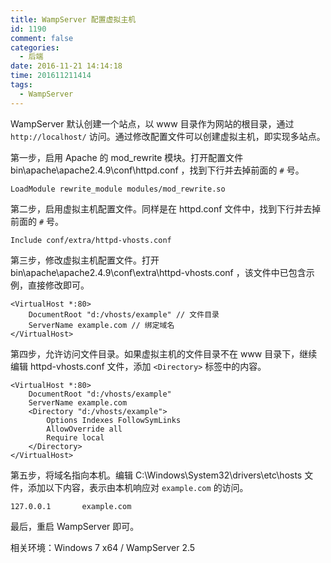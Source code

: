```yaml
---
title: WampServer 配置虚拟主机
id: 1190
comment: false
categories:
  - 后端
date: 2016-11-21 14:14:18
time: 201611211414
tags:
  - WampServer
---
```


WampServer 默认创建一个站点，以 www 目录作为网站的根目录，通过 `http://localhost/` 访问。通过修改配置文件可以创建虚拟主机，即实现多站点。
<!--more-->

第一步，启用 Apache 的 mod_rewrite 模块。打开配置文件 bin\apache\apache2.4.9\conf\httpd.conf ，找到下行并去掉前面的 `#` 号。

```
LoadModule rewrite_module modules/mod_rewrite.so
```

第二步，启用虚拟主机配置文件。同样是在 httpd.conf 文件中，找到下行并去掉前面的 `#` 号。

```
Include conf/extra/httpd-vhosts.conf
```

第三步，修改虚拟主机配置文件。打开 bin\apache\apache2.4.9\conf\extra\httpd-vhosts.conf ，该文件中已包含示例，直接修改即可。

```
<VirtualHost *:80>
    DocumentRoot "d:/vhosts/example" // 文件目录
    ServerName example.com // 绑定域名
</VirtualHost>
```

第四步，允许访问文件目录。如果虚拟主机的文件目录不在 www 目录下，继续编辑 httpd-vhosts.conf 文件，添加 `<Directory>` 标签中的内容。

```
<VirtualHost *:80>
	DocumentRoot "d:/vhosts/example"
	ServerName example.com
	<Directory "d:/vhosts/example">
		Options Indexes FollowSymLinks
		AllowOverride all
		Require local
	</Directory>
</VirtualHost>
```

第五步，将域名指向本机。编辑 C:\Windows\System32\drivers\etc\hosts 文件，添加以下内容，表示由本机响应对 `example.com` 的访问。

```
127.0.0.1       example.com
```

最后，重启 WampServer 即可。

相关环境：Windows 7 x64 / WampServer 2.5